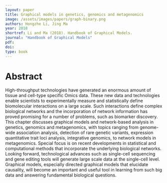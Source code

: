 ```yaml
---
layout: paper
title: Graphical models in genetics, genomics and metagenomics
image: /assets/images/papers/graph-binary.png
authors: Hongzhe Li, Jing Ma 
year: 2018
shortref: Li and Ma (2018). Handbook of Graphical Models.
journal: "Handbook of Graphical Models"
pdf: 
doi: 
type: book
---
```


# Abstract

High-throughput technologies have generated an enormous amount of tissue and cell-type specific Omics data. These new data and technologies enable scientists to experimentally measure and statistically define biomolecular interactions on a large scale. Such interactions define complex biological networks and the incorporation of network information has proved promising for a number of problems, such as biomarker discovery. This chapter discusses graphical models and network-based analysis in genetics, genomics and metagenomics, with topics ranging from genome-wide association analysis, detection of rare genetic variants, expression quantitative trait loci analysis, integrative genomics, to network models in metagenomics. Special focus is on recent developments in statistical and computational methods that incorporate the underlying biological networks. Looking forward, technological advances such as single-cell sequencing and gene editing tools will generate large scale data at the single-cell level. Graphical models, especially directed graphical models that elucidate causality, will become an important and useful tool in learning from such big data and answering fundamental biological questions.






